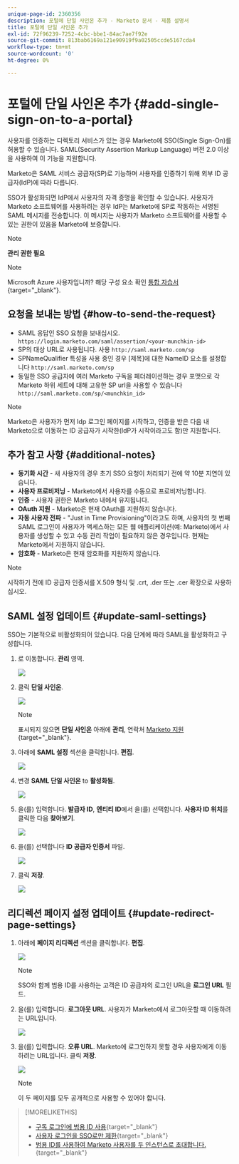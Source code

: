 ```yaml
---
unique-page-id: 2360356
description: 포털에 단일 사인온 추가 - Marketo 문서 - 제품 설명서
title: 포털에 단일 사인온 추가
exl-id: 72f96239-7252-4cbc-bbe1-84ac7ae7f92e
source-git-commit: 813bab6169a121e90919f9a02505ccde5167cda4
workflow-type: tm+mt
source-wordcount: '0'
ht-degree: 0%

---
```


# 포털에 단일 사인온 추가 {#add-single-sign-on-to-a-portal}

사용자를 인증하는 디렉토리 서비스가 있는 경우 Marketo에 SSO(Single Sign-On)를 허용할 수 있습니다. SAML(Security Assertion Markup Language) 버전 2.0 이상을 사용하여 이 기능을 지원합니다.

Marketo은 SAML 서비스 공급자(SP)로 기능하며 사용자를 인증하기 위해 외부 ID 공급자(IdP)에 따라 다릅니다.

SSO가 활성화되면 IdP에서 사용자의 자격 증명을 확인할 수 있습니다. 사용자가 Marketo 소프트웨어를 사용하려는 경우 IdP는 Marketo에 SP로 작동하는 서명된 SAML 메시지를 전송합니다. 이 메시지는 사용자가 Marketo 소프트웨어를 사용할 수 있는 권한이 있음을 Marketo에 보증합니다.

>[!NOTE]
>
>**관리 권한 필요**

>[!NOTE]
>
>Microsoft Azure 사용자입니까? 해당 구성 요소 확인 [통합 자습서](https://azure.microsoft.com/en-us/documentation/articles/active-directory-saas-marketo-tutorial/){target=&quot;_blank&quot;}.

## 요청을 보내는 방법 {#how-to-send-the-request}

* SAML 응답인 SSO 요청을 보내십시오. `https://login.marketo.com/saml/assertion/<your-munchkin-id>`
* SP의 대상 URL로 사용됩니다. 사용 `http://saml.marketo.com/sp`
* SPNameQualifier 특성을 사용 중인 경우 [제목]에 대한 NameID 요소를 설정합니다 `http://saml.marketo.com/sp`
* 동일한 SSO 공급자에 여러 Marketo 구독을 페더레이션하는 경우 포맷으로 각 Marketo 하위 세트에 대해 고유한 SP url을 사용할 수 있습니다 `http://saml.marketo.com/sp/<munchkin_id>`

>[!NOTE]
>
>Marketo은 사용자가 먼저 Idp 로그인 페이지를 시작하고, 인증을 받은 다음 내 Marketo으로 이동하는 ID 공급자가 시작한(IdP가 시작이라고도 함)만 지원합니다.

## 추가 참고 사항 {#additional-notes}

* **동기화 시간** - 새 사용자의 경우 초기 SSO 요청이 처리되기 전에 약 10분 지연이 있습니다.
* **사용자 프로비저닝** - Marketo에서 사용자를 수동으로 프로비저닝합니다.
* **인증** - 사용자 권한은 Marketo 내에서 유지됩니다.
* **OAuth 지원** - Marketo은 현재 OAuth를 지원하지 않습니다.
* **자동 사용자 전파** - &quot;Just in Time Provisioning&quot;이라고도 하며, 사용자의 첫 번째 SAML 로그인이 사용자가 액세스하는 모든 웹 애플리케이션(예: Marketo)에서 사용자를 생성할 수 있고 수동 관리 작업이 필요하지 않은 경우입니다. 현재는 Marketo에서 지원하지 않습니다.
* **암호화** - Marketo은 현재 암호화를 지원하지 않습니다.

>[!NOTE]
>
>시작하기 전에 ID 공급자 인증서를 X.509 형식 및 .crt, .der 또는 .cer 확장으로 사용하십시오.

## SAML 설정 업데이트 {#update-saml-settings}

SSO는 기본적으로 비활성화되어 있습니다. 다음 단계에 따라 SAML을 활성화하고 구성합니다.

1. 로 이동합니다. **관리** 영역.

   ![](assets/add-single-sign-on-to-a-portal-1.png)

1. 클릭 **단일 사인온**.

   ![](assets/add-single-sign-on-to-a-portal-2.png)

   >[!NOTE]
   >
   >표시되지 않으면 **단일 사인온** 아래에 **관리**, 연락처 [Marketo 지원](https://nation.marketo.com/t5/Support/ct-p/Support){target=&quot;_blank&quot;}.

1. 아래에 **SAML 설정** 섹션을 클릭합니다. **편집**.

   ![](assets/add-single-sign-on-to-a-portal-3.png)

1. 변경 **SAML 단일 사인온** to **활성화됨**.

   ![](assets/add-single-sign-on-to-a-portal-4.png)

1. 을(를) 입력합니다. **발급자 ID**, **엔티티 ID**&#x200B;에서 을(를) 선택합니다. **사용자 ID 위치**&#x200B;를 클릭한 다음 **찾아보기**.

   ![](assets/add-single-sign-on-to-a-portal-5.png)

1. 을(를) 선택합니다 **ID 공급자 인증서** 파일.

   ![](assets/add-single-sign-on-to-a-portal-6.png)

1. 클릭 **저장**.

   ![](assets/add-single-sign-on-to-a-portal-7.png)

## 리디렉션 페이지 설정 업데이트 {#update-redirect-page-settings}

1. 아래에 **페이지 리디렉션** 섹션을 클릭합니다. **편집**.

   ![](assets/add-single-sign-on-to-a-portal-8.png)

   >[!NOTE]
   >
   >SSO와 함께 범용 ID를 사용하는 고객은 ID 공급자의 로그인 URL을 **로그인 URL** 필드.

1. 을(를) 입력합니다. **로그아웃 URL**. 사용자가 Marketo에서 로그아웃할 때 이동하려는 URL입니다.

   ![](assets/add-single-sign-on-to-a-portal-9.png)

1. 을(를) 입력합니다. **오류 URL**. Marketo에 로그인하지 못할 경우 사용자에게 이동하려는 URL입니다. 클릭 **저장**.

   ![](assets/add-single-sign-on-to-a-portal-10.png)

   >[!NOTE]
   >
   >이 두 페이지를 모두 공개적으로 사용할 수 있어야 합니다.

>[!MORELIKETHIS]
>
>* [구독 로그인에 범용 ID 사용](/help/marketo/product-docs/administration/settings/using-a-universal-id-for-subscription-login.md){target=&quot;_blank&quot;}
>* [사용자 로그인을 SSO로만 제한](/help/marketo/product-docs/administration/additional-integrations/restrict-user-login-to-sso-only.md){target=&quot;_blank&quot;}
>* [범용 ID를 사용하여 Marketo 사용자를 두 인스턴스로 초대합니다.](https://nation.marketo.com/t5/Knowledgebase/Inviting-Marketo-Users-to-Two-Instances-with-Universal-ID-UID/ta-p/251122){target=&quot;_blank&quot;}

